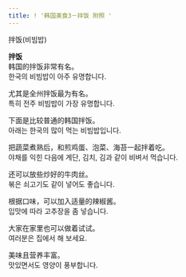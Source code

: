 ```yaml
---
title: ! '韩国美食3－拌饭 附照 '
---
```


<p>拌饭(비빔밥)</p>



<p><a href="ode/41"></a><strong>拌饭</strong><br />韩国的拌饭非常有名。<br />한국의 비빔밥이 아주 유명합니다.</p>



<p>尤其是全州拌饭最为有名。<br />특히 전주 비빔밥이 가장 유명합니다.</p>



<p>下面是比较普通的韩国拌饭。<br />아래는 한국의 많이 먹는 비빔밥입니다.</p>



<p>把蔬菜煮熟后，和煎鸡蛋、泡菜、海苔一起拌着吃。<br />야채를 익힌 다음에 계단, 김치, 김과 같이 비벼서 먹습니다.</p>



<p>还可以放些炒好的牛肉丝。<br />볶은 쇠고기도 같이 넣어도 좋습니다.</p>



<p>根据口味，可以加入适量的辣椒酱。<br />입맛에 따라 고추장을 좀 넣습니다.</p>



<p>大家在家里也可以做着试试。<br />여러분은 집에서 해 보세요.</p>



<p>美味且营养丰富。<br />맛있면서도 영양이 풍부합니다.</p>

